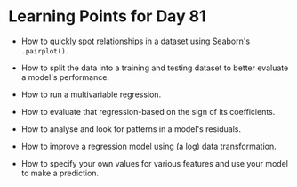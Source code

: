 # Learning Points for Day 81

- How to quickly spot relationships in a dataset using Seaborn's `.pairplot()`.

- How to split the data into a training and testing dataset to better evaluate a model's performance.

- How to run a multivariable regression.

- How to evaluate that regression-based on the sign of its coefficients.

- How to analyse and look for patterns in a model's residuals.

- How to improve a regression model using (a log) data transformation.

- How to specify your own values for various features and use your model to make a prediction.
